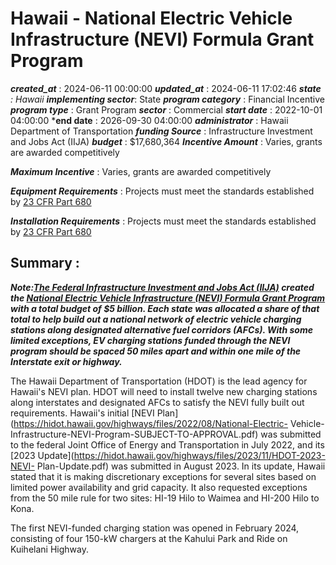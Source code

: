 # Hawaii - National Electric Vehicle Infrastructure (NEVI) Formula Grant Program 
 ***created_at*** : 2024-06-11 00:00:00 
 ***updated_at*** : 2024-06-11 17:02:46 
 ***state** : Hawaii 
 **implementing sector***: State 
 ***program category*** : Financial Incentive 
 ***program type*** : Grant Program 
 ***sector*** : Commercial 
 ***start date*** : 2022-10-01 04:00:00 
 ***end date** : 2026-09-30 04:00:00 
 ***administrator*** : Hawaii Department of Transportation 
 ***funding Source*** : Infrastructure Investment and Jobs Act (IIJA) 
 ***budget*** : $17,680,364 
 ***Incentive Amount*** : Varies, grants are awarded competitively

 
 ***Maximum Incentive*** : Varies, grants are awarded competitively

 
 ***Equipment Requirements*** : Projects must meet the standards established by [23 CFR Part
680](https://www.govinfo.gov/content/pkg/FR-2023-02-28/pdf/2023-03500.pdf)

 
 ***Installation Requirements*** : Projects must meet the standards established by [23 CFR Part
680](https://www.govinfo.gov/content/pkg/FR-2023-02-28/pdf/2023-03500.pdf)

 
 ## Summary : 
 **_Note:[The Federal Infrastructure Investment and Jobs Act
(IIJA)](https://www.congress.gov/117/plaws/publ58/PLAW-117publ58.pdf#page=993)
created the [National Electric Vehicle Infrastructure (NEVI) Formula Grant
Program](https://www.fhwa.dot.gov/environment/nevi/) with a total budget of $5
billion. Each state was allocated a share of that total to help build out a
national network of electric vehicle charging stations along designated
alternative fuel corridors (AFCs). With some limited exceptions, EV charging
stations funded through the NEVI program should be spaced 50 miles apart and
within one mile of the Interstate exit or highway._**

The Hawaii Department of Transportation (HDOT) is the lead agency for Hawaii's
NEVI plan. HDOT will need to install twelve new charging stations along
interstates and designated AFCs to satisfy the NEVI fully built out
requirements. Hawaii's initial [NEVI
Plan](https://hidot.hawaii.gov/highways/files/2022/08/National-Electric-
Vehicle-Infrastructure-NEVI-Program-SUBJECT-TO-APPROVAL.pdf) was submitted to
the federal Joint Office of Energy and Transportation in July 2022, and its
[2023 Update](https://hidot.hawaii.gov/highways/files/2023/11/HDOT-2023-NEVI-
Plan-Update.pdf) was submitted in August 2023. In its update, Hawaii stated
that it is making discretionary exceptions for several sites based on limited
power availability and grid capacity. It also requested exceptions from the 50
mile rule for two sites: HI-19 Hilo to Waimea and HI-200 Hilo to Kona.

The first NEVI-funded charging station was opened in February 2024, consisting
of four 150-kW chargers at the Kahului Park and Ride on Kuihelani Highway.

  

 
 